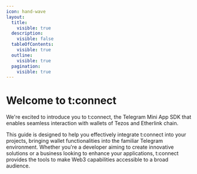 ```yaml
---
icon: hand-wave
layout:
  title:
    visible: true
  description:
    visible: false
  tableOfContents:
    visible: true
  outline:
    visible: true
  pagination:
    visible: true
---
```


# Welcome to t:connect

We're excited to introduce you to t:connect, the Telegram Mini App SDK that enables seamless interaction with wallets of  Tezos and Etherlink chain.&#x20;

This guide is designed to help you effectively integrate t:connect into your projects, bringing wallet functionalities into the familiar Telegram environment. Whether you're a developer aiming to create innovative solutions or a business looking to enhance your applications, t:connect provides the tools to make Web3 capabilities accessible to a broad audience.

